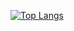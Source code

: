[![Top Langs](https://github-readme-stats.vercel.app/api/top-langs/?username=YungBricoCoop&layout=compact&theme=tokyonight)](https://github.com/anuraghazra/github-readme-stats)
